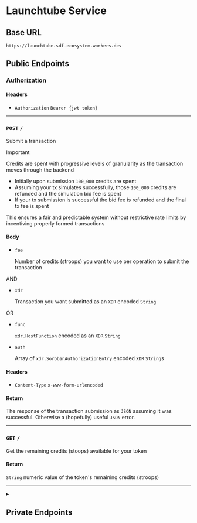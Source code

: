 # Launchtube Service

<!-- TODO describe the Launchtube service itself -->

## Base URL

`https://launchtube.sdf-ecosystem.workers.dev`

## Public Endpoints

### Authorization

#### Headers

- `Authorization` `Bearer {jwt token}`

---

### `POST` `/`

Submit a transaction

> [!IMPORTANT]  
> Credits are spent with progressive levels of granularity as the transaction moves through the backend
>
> * Initially upon submission `100_000` credits are spent
> * Assuming your tx simulates successfully, those `100_000` credits are refunded and the simulation bid fee is spent
> * If your tx submission is successful the bid fee is refunded and the final tx fee is spent
>
> This ensures a fair and predictable system without restrictive rate limits by incentiving properly formed transactions

#### Body

- `fee`
    
    Number of credits (stroops) you want to use per operation to submit the transaction

AND

- `xdr`
    
    Transaction you want submitted as an `XDR` encoded `String`

OR

- `func`

    `xdr.HostFunction` encoded as an `XDR` `String`

- `auth`

    Array of `xdr.SorobanAuthorizationEntry` encoded `XDR` `String`s 

#### Headers

- `Content-Type` `x-www-form-urlencoded`

#### Return

The response of the transaction submission as `JSON` assuming it was successful. Otherwise a (hopefully) useful `JSON` error.

---

### `GET` `/`

Get the remaining credits (stoops) available for your token

#### Return

`String` numeric value of the token's remaining credits (stroops)

---

<details closed>
<summary><h2>Private Endpoints</h2></summary>

### Authorization

#### Headers

- `Authorization` `Bearer {auth token}`

If you need an auth token let [tyler@stellar.org](mailto:tyler@stellar.org) know.

---

### `GET` `/gen`

Generate a list of new credit JWT tokens

#### Query

- `ttl`
    
    The number of seconds these tokens should live for
    
- `credits`
    
    The number of credits these tokens can spend (in stroops)
    
- `count`
    
    The number of unique new tokens to generate (max of 100)
    
#### Return

`JSON` array of tokens which will be what you hand out like candy

---

### `DELETE` `/:sub`

Delete a previously generated token

#### Params

- `sub`
    
    The JWT `sub` claim of the token you want to delete

#### Return

`OK`

---

### `POST` `/sql`

Run a SQL query on the database

> [!CAUTION]  
> Be careful! I don't do any query validation before running your query so you could easily bork the database with an erroneous query. So don't do that

#### Body

- `query`
    
    SQL query you want to run. e.g. `SELECT * FROM Transactions LIMIT 100`
    
- `args`
    
    Positional arguments for the query. Include as strings in an array. e.g. `["arg1", "arg2"]`

#### Headers

- `Content-Type` `x-www-form-urlencoded`

#### Return

JSON array of results from the query (if any)
e.g.
```json
[
    {
        "Sub": "712f3af6061d26ac4c573151e116547a3b58b364fcf5a6df8f1a5916d540cae3",
        "Tx": "40833f9c1b6e3187f7ff915a2bbad55e422650a283d3d13d941a5eaf81abaed7"
    },
    {
        "Sub": "712f3af6061d26ac4c573151e116547a3b58b364fcf5a6df8f1a5916d540cae3",
        "Tx": "f5b4d4638944ffab6ca693fe4036275c4822dd46e7e0f558a4e53a38f704fb45"
    },
    ...
]
```
`Sub` is the token's `sub` claim and `Tx` is the transaction hash

---

### `GET` `/seq`

Get information about the sequencer Durable Object. You very probably don't ever need to run this. It's really just for system maintainers doing health or debug checks.

#### Body

Review the [endpoint code](./src/api/sequencer-info.ts) for available params.

#### Return

`JSON` object with information about the sequencer. Again, review the code for the exact shape of the response.
</details>

